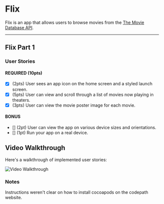 # Flix

Flix is an app that allows users to browse movies from the [The Movie Database API](http://docs.themoviedb.apiary.io/#).

---

## Flix Part 1

### User Stories

#### REQUIRED (10pts)
- [x] (2pts) User sees an app icon on the home screen and a styled launch screen.
- [x] (5pts) User can view and scroll through a list of movies now playing in theaters.
- [x] (3pts) User can view the movie poster image for each movie.

#### BONUS
- [] (2pt) User can view the app on various device sizes and orientations.
- [] (1pt) Run your app on a real device.


## Video Walkthrough

Here's a walkthrough of implemented user stories:

<img src="FlixOne/Flix.gif" title='Video Walkthrough' width='' alt='Video Walkthrough' />

### Notes
Instructions weren't clear on how to install cocoapods on the codepath website.
